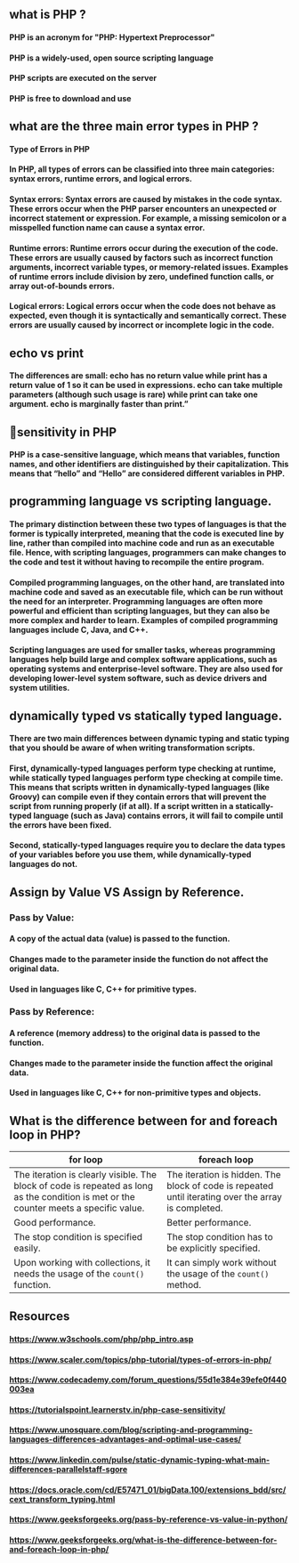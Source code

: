 ## what is PHP ?


#### PHP is an acronym for "PHP: Hypertext Preprocessor"
#### PHP is a widely-used, open source scripting language
#### PHP scripts are executed on the server
#### PHP is free to download and use

## what are the three main error types in PHP ?


#### Type of Errors in PHP
#### In PHP, all types of errors can be classified into three main categories: syntax errors, runtime errors, and logical errors.

#### Syntax errors: Syntax errors are caused by mistakes in the code syntax. These errors occur when the PHP parser encounters an unexpected or incorrect statement or expression. For example, a missing semicolon or a misspelled function name can cause a syntax error.

#### Runtime errors: Runtime errors occur during the execution of the code. These errors are usually caused by factors such as incorrect function arguments, incorrect variable types, or memory-related issues. Examples of runtime errors include division by zero, undefined function calls, or array out-of-bounds errors.

#### Logical errors: Logical errors occur when the code does not behave as expected, even though it is syntactically and semantically correct. These errors are usually caused by incorrect or incomplete logic in the code.

## echo vs print


#### The differences are small: echo has no return value while print has a return value of 1 so it can be used in expressions. echo can take multiple parameters (although such usage is rare) while print can take one argument. echo is marginally faster than print.”

## 🌟sensitivity in PHP


#### PHP is a case-sensitive language, which means that variables, function names, and other identifiers are distinguished by their capitalization. This means that “hello” and “Hello” are considered different variables in PHP.

## programming language vs scripting language.


#### The primary distinction between these two types of languages is that the former is typically interpreted, meaning that the code is executed line by line, rather than compiled into machine code and run as an executable file. Hence, with scripting languages, programmers can make changes to the code and test it without having to recompile the entire program.

#### Compiled programming languages, on the other hand, are translated into machine code and saved as an executable file, which can be run without the need for an interpreter. Programming languages are often more powerful and efficient than scripting languages, but they can also be more complex and harder to learn. Examples of compiled programming languages include C, Java, and C++.

#### Scripting languages are used for smaller tasks, whereas programming languages help build large and complex software applications, such as operating systems and enterprise-level software. They are also used for developing lower-level system software, such as device drivers and system utilities.

## dynamically typed vs statically typed language.


#### There are two main differences between dynamic typing and static typing that you should be aware of when writing transformation scripts.

#### First, dynamically-typed languages perform type checking at runtime, while statically typed languages perform type checking at compile time. This means that scripts written in dynamically-typed languages (like Groovy) can compile even if they contain errors that will prevent the script from running properly (if at all). If a script written in a statically-typed language (such as Java) contains errors, it will fail to compile until the errors have been fixed.

#### Second, statically-typed languages require you to declare the data types of your variables before you use them, while dynamically-typed languages do not.

## Assign by Value VS Assign by Reference.


### Pass by Value:
#### A copy of the actual data (value) is passed to the function.
#### Changes made to the parameter inside the function do not affect the original data.
#### Used in languages like C, C++ for primitive types.

### Pass by Reference:
#### A reference (memory address) to the original data is passed to the function.
#### Changes made to the parameter inside the function affect the original data.
#### Used in languages like C, C++ for non-primitive types and objects.

## What is the difference between for and foreach loop in PHP?


| **for loop** | **foreach loop** |
|-------------|----------------|
| The iteration is clearly visible. The block of code is repeated as long as the condition is met or the counter meets a specific value. | The iteration is hidden. The block of code is repeated until iterating over the array is completed. |
| Good performance. | Better performance. |
| The stop condition is specified easily. | The stop condition has to be explicitly specified. |
| Upon working with collections, it needs the usage of the `count()` function. | It can simply work without the usage of the `count()` method. |

## Resources 

#### https://www.w3schools.com/php/php_intro.asp

#### https://www.scaler.com/topics/php-tutorial/types-of-errors-in-php/

#### https://www.codecademy.com/forum_questions/55d1e384e39efe0f440003ea

#### https://tutorialspoint.learnerstv.in/php-case-sensitivity/

#### https://www.unosquare.com/blog/scripting-and-programming-languages-differences-advantages-and-optimal-use-cases/

#### https://www.linkedin.com/pulse/static-dynamic-typing-what-main-differences-parallelstaff-sgore

#### https://docs.oracle.com/cd/E57471_01/bigData.100/extensions_bdd/src/cext_transform_typing.html

#### https://www.geeksforgeeks.org/pass-by-reference-vs-value-in-python/

#### https://www.geeksforgeeks.org/what-is-the-difference-between-for-and-foreach-loop-in-php/